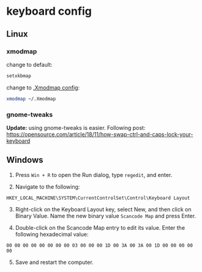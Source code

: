 # keyboard config
## Linux
### xmodmap
change to default:
```bash
setxkbmap
```
change to [.Xmodmap config](./.Xmodmap):
```bash
xmodmap ~/.Xmodmap
```

### gnome-tweaks
**Update:** using gnome-tweaks is easier. Following post: https://opensource.com/article/18/11/how-swap-ctrl-and-caps-lock-your-keyboard

## Windows 
1. Press `Win + R` to open the Run dialog, type `regedit`, and enter.
   
2. Navigate to the following:
```
HKEY_LOCAL_MACHINE\SYSTEM\CurrentControlSet\Control\Keyboard Layout
```
3. Right-click on the Keyboard Layout key, select New, and then click on Binary Value.
Name the new binary value `Scancode Map` and press Enter.

5. Double-click on the Scancode Map entry to edit its value.
Enter the following hexadecimal value:
```
00 00 00 00 00 00 00 00 03 00 00 00 1D 00 3A 00 3A 00 1D 00 00 00 00 00
```
5. Save and restart the computer.
